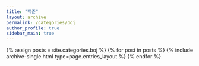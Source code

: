 ```yaml
---
title: "백준"
layout: archive
permalink: /categories/boj
author_profile: true
sidebar_main: true
---
```


{% assign posts = site.categories.boj %}
{% for post in posts %} {% include archive-single.html type=page.entries_layout %} {% endfor %}